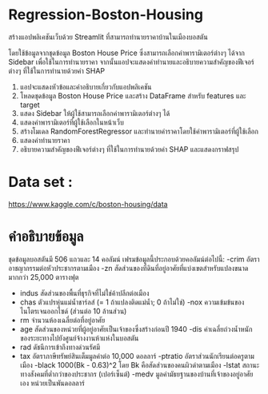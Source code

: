 # Regression-Boston-Housing
สร้างแอปพลิเคชันเว็บด้วย Streamlit ที่สามารถทำนายราคาบ้านในเมืองบอสตัน

โดยใช้ข้อมูลจากชุดข้อมูล Boston House Price 
ซึ่งสามารถเลือกค่าพารามิเตอร์ต่างๆ ได้จาก Sidebar เพื่อใช้ในการทำนายราคา 
จากนั้นแอปจะแสดงค่าทำนายและอธิบายความสำคัญของฟีเจอร์ต่างๆ ที่ใช้ในการทำนายด้วยค่า SHAP  


1. แอปจะแสดงหัวข้อและคำอธิบายเกี่ยวกับแอปพลิเคชัน
2. โหลดชุดข้อมูล Boston House Price และสร้าง DataFrame สำหรับ features และ target
3. แสดง Sidebar ให้ผู้ใช้สามารถเลือกค่าพารามิเตอร์ต่างๆ ได้
4. แสดงค่าพารามิเตอร์ที่ผู้ใช้เลือกในหน้าเว็บ
5. สร้างโมเดล RandomForestRegressor และทำนายค่าราคาโดยใช้ค่าพารามิเตอร์ที่ผู้ใช้เลือก
6. แสดงค่าทำนายราคา
7. อธิบายความสำคัญของฟีเจอร์ต่างๆ ที่ใช้ในการทำนายด้วยค่า SHAP และแสดงกราฟสรุป

# Data set :
https://www.kaggle.com/c/boston-housing/data
 # คำอธิบายข้อมูล
  ชุดข้อมูลบอสตันมี 506 แถวและ 14 คอลัมน์
  เฟรมข้อมูลนี้ประกอบด้วยคอลัมน์ต่อไปนี้:
  -crim อัตราอาชญากรรมต่อหัวประชากรตามเมือง
  -zn สัดส่วนของที่ดินที่อยู่อาศัยที่แบ่งเขตสำหรับแปลงขนาดมากกว่า 25,000 ตารางฟุต
 - indus สัดส่วนของพื้นที่ธุรกิจที่ไม่ใช่ค้าปลีกต่อเมือง
 - chas ตัวแปรหุ่นแม่น้ำชาร์ลส์ (= 1 ถ้าแปลงติดแม่น้ำ; 0 ถ้าไม่ใช่)
  -nox ความเข้มข้นของไนโตรเจนออกไซด์ (ส่วนต่อ 10 ล้านส่วน)
 - rm จำนวนห้องเฉลี่ยต่อที่อยู่อาศัย
 - age สัดส่วนของหน่วยที่ผู้อยู่อาศัยเป็นเจ้าของซึ่งสร้างก่อนปี 1940
  -dis ค่าเฉลี่ยถ่วงน้ำหนักของระยะทางไปยังศูนย์จ้างงานห้าแห่งในบอสตัน
 - rad ดัชนีการเข้าถึงทางด่วนรัศมี
 - tax อัตราภาษีทรัพย์สินเต็มมูลค่าต่อ 10,000 ดอลลาร์
  -ptratio อัตราส่วนนักเรียนต่อครูตามเมือง
  -black 1000(Bk - 0.63)^2 โดย Bk คือสัดส่วนของคนผิวดำตามเมือง
  -lstat สถานะทางสังคมที่ต่ำกว่าของประชากร (เปอร์เซ็นต์)
  -medv มูลค่ามัธยฐานของบ้านที่เจ้าของอยู่อาศัยเอง หน่วยเป็นพันดอลลาร์

